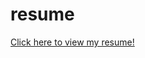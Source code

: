 # resume

[Click here to view my resume!](https://htmlpreview.github.io/https://github.com/liliahache/resume/blob/main/resume.html)
